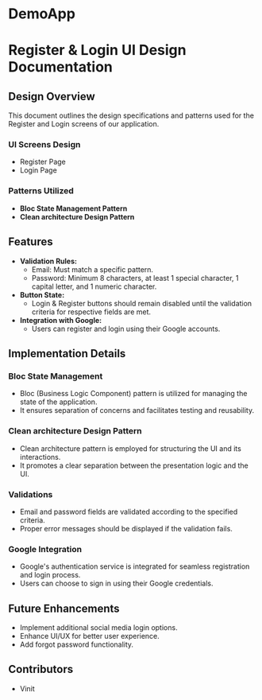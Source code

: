 # DemoApp

# Register & Login UI Design Documentation

## Design Overview
This document outlines the design specifications and patterns used for the Register and Login screens of our application.

### UI Screens Design
- Register Page
- Login Page

### Patterns Utilized
- **Bloc State Management Pattern**
- **Clean architecture Design Pattern**

## Features
- **Validation Rules:**
  - Email: Must match a specific pattern.
  - Password: Minimum 8 characters, at least 1 special character, 1 capital letter, and 1 numeric character.
- **Button State:**
  - Login & Register buttons should remain disabled until the validation criteria for respective fields are met.
- **Integration with Google:**
  - Users can register and login using their Google accounts.

## Implementation Details
### Bloc State Management
- Bloc (Business Logic Component) pattern is utilized for managing the state of the application.
- It ensures separation of concerns and facilitates testing and reusability.

### Clean architecture Design Pattern
- Clean architecture pattern is employed for structuring the UI and its interactions.
- It promotes a clear separation between the presentation logic and the UI.

### Validations
- Email and password fields are validated according to the specified criteria.
- Proper error messages should be displayed if the validation fails.

### Google Integration
- Google's authentication service is integrated for seamless registration and login process.
- Users can choose to sign in using their Google credentials.

## Future Enhancements
- Implement additional social media login options.
- Enhance UI/UX for better user experience.
- Add forgot password functionality.

## Contributors
- Vinit


